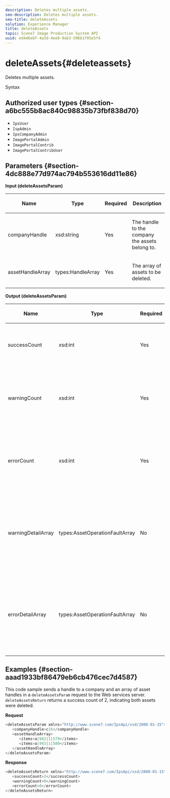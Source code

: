 ```yaml
---
description: Deletes multiple assets.
seo-description: Deletes multiple assets.
seo-title: deleteAssets
solution: Experience Manager
title: deleteAssets
topic: Scene7 Image Production System API
uuid: ed446ebf-4a3d-4ee8-9ab3-596b1f05e5f4
---
```


# deleteAssets{#deleteassets}

Deletes multiple assets.

 Syntax 

## Authorized user types {#section-a6bc555b8ac840c98835b73fbf838d70}

* `IpsUser` 
* `IspAdmin` 
* `IpsCompanyAdmin` 
* `ImagePortalAdmin` 
* `ImagePortalContrib` 
* `ImagePortalContribUser`

## Parameters {#section-4dc888e77d974ac794b553616dd11e86}

**Input (deleteAssetsParam)** 

<table id="table_AAA6845769DB4B129C8A660D0CBA348A"> 
 <thead> 
  <tr> 
   <th colname="col1" class="entry"> <p>Name </p> </th> 
   <th colname="col2" class="entry"> <p>Type </p> </th> 
   <th colname="col3" class="entry"> <p>Required </p> </th> 
   <th colname="col4" class="entry"> <p>Description </p> </th> 
  </tr> 
 </thead>
 <tbody> 
  <tr> 
   <td colname="col1"> <p><span class="codeph"> <span class="varname"> companyHandle</span> </span> </p> </td> 
   <td colname="col2"> <p><span class="codeph"> xsd:string</span> </p> </td> 
   <td colname="col3"> <p>Yes </p> </td> 
   <td colname="col4"> <p>The handle to the company the assets belong to. </p> </td> 
  </tr> 
  <tr> 
   <td colname="col1"> <p><span class="codeph"> <span class="varname"> assetHandleArray</span> </span> </p> </td> 
   <td colname="col2"> <p><span class="codeph"> types:HandleArray</span> </p> </td> 
   <td colname="col3"> <p>Yes </p> </td> 
   <td colname="col4"> <p>The array of assets to be deleted. </p> </td> 
  </tr> 
 </tbody> 
</table>

**Output (deleteAssetsParam)** 

<table id="table_0C6D8D51A79248ACA2022DBB754A9B9C"> 
 <thead> 
  <tr> 
   <th colname="col1" class="entry"> <p>Name </p> </th> 
   <th colname="col2" class="entry"> <p>Type </p> </th> 
   <th colname="col3" class="entry"> <p>Required </p> </th> 
   <th colname="col4" class="entry"> <p>Description </p> </th> 
  </tr> 
 </thead>
 <tbody> 
  <tr> 
   <td colname="col1"> <p><span class="codeph"> <span class="varname"> successCount</span> </span> </p> </td> 
   <td colname="col2"> <p><span class="codeph"> xsd:int</span> </p> </td> 
   <td colname="col3"> <p>Yes </p> </td> 
   <td colname="col4"> <p>The number of successfully deleted assets. </p> </td> 
  </tr> 
  <tr> 
   <td colname="col1"> <p><span class="codeph"> <span class="varname"> warningCount</span> </span> </p> </td> 
   <td colname="col2"> <p><span class="codeph"> xsd:int</span> </p> </td> 
   <td colname="col3"> <p>Yes </p> </td> 
   <td colname="col4"> <p>The assets that generated a warning when the operation tried to delete them. </p> </td> 
  </tr> 
  <tr> 
   <td colname="col1"> <p><span class="codeph"> <span class="varname"> errorCount</span> </span> </p> </td> 
   <td colname="col2"> <p><span class="codeph"> xsd:int</span> </p> </td> 
   <td colname="col3"> <p>Yes </p> </td> 
   <td colname="col4"> <p>The assets that generated an error when the operation tried to delete them. </p> </td> 
  </tr> 
  <tr> 
   <td colname="col1"> <p><span class="codeph"> <span class="varname"> warningDetailArray</span> </span> </p> </td> 
   <td colname="col2"> <p><span class="codeph"> types:AssetOperationFaultArray</span> </p> </td> 
   <td colname="col3"> <p>No </p> </td> 
   <td colname="col4"> <p>The array of details associated with the assets that generated a warning when the operation tried to delete them. </p> </td> 
  </tr> 
  <tr> 
   <td colname="col1"> <p><span class="codeph"> <span class="varname"> errorDetailArray</span> </span> </p> </td> 
   <td colname="col2"> <p><span class="codeph"> types:AssetOperationFaultArray</span> </p> </td> 
   <td colname="col3"> <p>No </p> </td> 
   <td colname="col4"> <p>The array of details associated with the assets that generated an error when the operation tried to delete them. </p> </td> 
  </tr> 
 </tbody> 
</table>

## Examples {#section-aaad1933bf86479eb6cb476cec7d4587}

This code sample sends a handle to a company and an array of asset handles in a `deleteAssetsParam` request to the Web services server. `deleteAssetsReturn` returns a success count of 2, indicating both assets were deleted.

**Request** 

```java
<deleteAssetsParam xmlns="http://www.scene7.com/IpsApi/xsd/2008-01-15">
   <companyHandle>c|6</companyHandle>
   <assetHandleArray>
      <items>a|942|1|579</items>
      <items>a|943|1|580</items>
   </assetHandleArray>
</deleteAssetsParam>
```

**Response** 

```java
<deleteAssetsReturn xmlns="http://www.scene7.com/IpsApi/xsd/2008-01-15">
   <successCount>2</successCount>
   <warningCount>0</warningCount>
   <errorCount>0</errorCount>
</deleteAssetsReturn>

```

